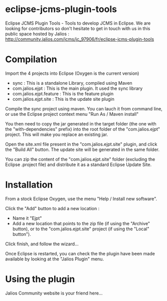 # eclipse-jcms-plugin-tools

Eclipse JCMS Plugin Tools - Tools to develop JCMS in Eclipse. 
We are looking for contributors so don't hesitate to get in touch with us in this public space hosted by Jalios : http://community.jalios.com/jcms/jc_97906/fr/eclipse-jcms-plugin-tools

# Compilation

Import the 4 projects into Eclipse (Oxygen is the current version)

- sync : This is a standalone Library, compiled using Maven
- com.jalios.ejpt : This is the main plugin. It used the sync library
- com.jalios.ejpt.feature : This is the feature plugin
- com.jalios.ejpt.site : This is the update site plugin

Compile the sync project using maven. You can lauch it from command line, or use the Eclipse project context menu "Run As / Maven install"

You then need to copy the jar generated in the target folder (the one with the "with-dependencies" prefix) into the root folder of the 
"com.jalios.ejpt" project. This will make you replace an existing jar.

Open the site.xml file present in the "com.jalios.ejpt.site" plugin, and click the "Build All" button. The update site will be generated in the same folder.

You can zip the content of the "com.jalios.ejpt.site" folder (excluding the Eclipse .project file) and distribute it as a standard Eclipse Update Site.

# Installation

From a stock Eclipse Oxygen, use the menu "Help / Install new software". 

Click the "Add" button to add a new location :

- Name it "Ejpt"
- Add a new location that points to the zip file (if using the "Archive" button), or to the "com.jalios.ejpt.site" project (if using  the "Local" button").

Click finish, and follow the wizard...

Once Eclipse is restarted, you can check the the plugin have been made available by looking at the "Jalios Plugin" menu.

# Using the plugin

Jalios Community website is your friend here...